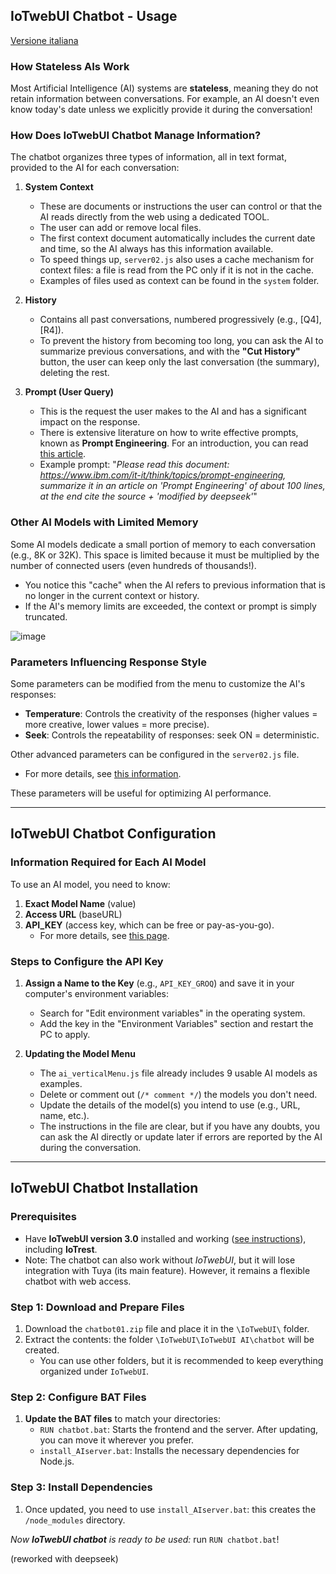 ## IoTwebUI Chatbot - Usage
[Versione italiana](https://github.com/msillano/IoTwebUI/blob/main/IoTwebUI%20AI/chatbot/LEGGIMI.md)

### **How Stateless AIs Work**

Most Artificial Intelligence (AI) systems are **stateless**, meaning they do not retain information between conversations. For example, an AI doesn't even know today's date unless we explicitly provide it during the conversation!

### **How Does IoTwebUI Chatbot Manage Information?**
The chatbot organizes three types of information, all in text format, provided to the AI for each conversation:

1. **System Context**
    - These are documents or instructions the user can control or that the AI reads directly from the web using a dedicated TOOL.
    - The user can add or remove local files.
    - The first context document automatically includes the current date and time, so the AI always has this information available.
    - To speed things up, `server02.js` also uses a cache mechanism for context files: a file is read from the PC only if it is not in the cache.
    - Examples of files used as context can be found in the `system` folder.

2. **History**
    - Contains all past conversations, numbered progressively (e.g., [Q4], [R4]).
    - To prevent the history from becoming too long, you can ask the AI to summarize previous conversations, and with the **"Cut History"** button, the user can keep only the last conversation (the summary), deleting the rest.

3. **Prompt (User Query)**
    - This is the request the user makes to the AI and has a significant impact on the response.
    - There is extensive literature on how to write effective prompts, known as **Prompt Engineering**. For an introduction, you can read [this article](https://github.com/msillano/IoTwebUI/blob/main/IoTwebUI%20AI/chatbot/system/info:%20Prompt%20Engineering.md).
    - Example prompt: "_Please read this document: https://www.ibm.com/it-it/think/topics/prompt-engineering, summarize it in an article on 'Prompt Engineering' of about 100 lines, at the end cite the source + 'modified by deepseek'_"

### **Other AI Models with Limited Memory**
Some AI models dedicate a small portion of memory to each conversation (e.g., 8K or 32K). This space is limited because it must be multiplied by the number of connected users (even hundreds of thousands!).
- You notice this "cache" when the AI refers to previous information that is no longer in the current context or history.
- If the AI's memory limits are exceeded, the context or prompt is simply truncated.

![image](https://github.com/user-attachments/assets/2d1204c5-8008-46f7-9f45-118dd1e91eb0)

### **Parameters Influencing Response Style**
Some parameters can be modified from the menu to customize the AI's responses:
- **Temperature**: Controls the creativity of the responses (higher values = more creative, lower values = more precise).
- **Seek**: Controls the repeatability of responses: seek ON = deterministic.

Other advanced parameters can be configured in the `server02.js` file.
- For more details, see [this information](https://github.com/msillano/IoTwebUI/blob/main/IoTwebUI%20AI/ai_proxy.md#async-function-updateconfigsessionid-configuration).

These parameters will be useful for optimizing AI performance.

---

## **IoTwebUI Chatbot Configuration**

### **Information Required for Each AI Model**
To use an AI model, you need to know:
1. **Exact Model Name** (value)
2. **Access URL** (baseURL)
3. **API_KEY** (access key, which can be free or pay-as-you-go).
    - For more details, see [this page](https://github.com/msillano/IoTwebUI/blob/main/IoTwebUI%20AI/LEGGIMI.md#ai-provider).

### **Steps to Configure the API Key**
1. **Assign a Name to the Key** (e.g., `API_KEY_GROQ`) and save it in your computer's environment variables:
    - Search for "Edit environment variables" in the operating system.
    - Add the key in the "Environment Variables" section and restart the PC to apply.

2. **Updating the Model Menu**
    - The `ai_verticalMenu.js` file already includes 9 usable AI models as examples.
    - Delete or comment out (`/* comment */`) the models you don't need.
    - Update the details of the model(s) you intend to use (e.g., URL, name, etc.).
    - The instructions in the file are clear, but if you have any doubts, you can ask the AI directly or update later if errors are reported by the AI during the conversation.

---

## **IoTwebUI Chatbot Installation**

### **Prerequisites**
- Have **IoTwebUI version 3.0** installed and working ([see instructions](https://github.com/msillano/IoTwebUI/blob/main/APP/LEGGIMI.md#installazione-e-uso)), including **IoTrest**.
- Note: The chatbot can also work without _IoTwebUI_, but it will lose integration with Tuya (its main feature). However, it remains a flexible chatbot with web access.

### **Step 1: Download and Prepare Files**
1. Download the `chatbot01.zip` file and place it in the `\IoTwebUI\` folder.
2. Extract the contents: the folder `\IoTwebUI\IoTwebUI AI\chatbot` will be created.
    - You can use other folders, but it is recommended to keep everything organized under `IoTwebUI`.

### **Step 2: Configure BAT Files**
1. **Update the BAT files** to match your directories:
    - `RUN chatbot.bat`: Starts the frontend and the server. After updating, you can move it wherever you prefer.
    - `install_AIserver.bat`: Installs the necessary dependencies for Node.js.

### **Step 3: Install Dependencies**
1. Once updated, you need to use `install_AIserver.bat`: this creates the `/node_modules` directory.

_Now **IoTwebUI chatbot** is ready to be used:_ run `RUN chatbot.bat`!

(reworked with deepseek)
